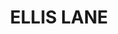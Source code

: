 ---
lastmod: '2025-04-06T06:05:20+00:00'
latitude: -34.042913
layout: suburb
longitude: 150.525292
postcode: '2570'
state: NSW
title: ELLIS LANE
url: /nsw/ellis-lane/
---
